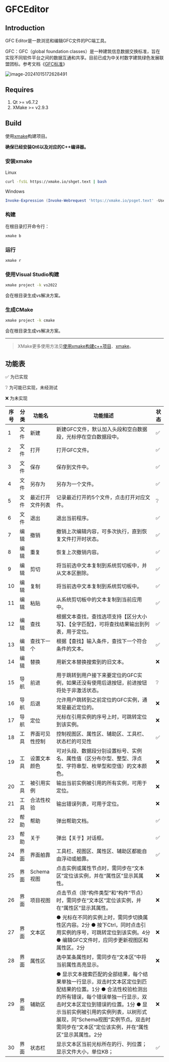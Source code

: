 # GFCEditor

## Introduction

GFC Editor是一款浏览和编辑GFC文件的PC端工具。

GFC：GFC（global foundation classes）是一种建筑信息数据交换标准，旨在实现不同软件平台之间的数据互通和共享。目前已成为中关村数字建筑绿色发展联盟团标。参考文档《[GFC标准](https://doc.weixin.qq.com/doc/w3_AMUAwwYRACQGbLZjcW1RMWS4yBE7h?scode=ALgASQcQABI4BAENkiAMUAwwYRACQ)》

![image-20241015172628491](https://cdn.jsdelivr.net/gh/Dionysen/BlogCDN@main/imgimage-20241015172628491.png)

## Requires

1. Qt >= v6.7.2
2. XMake >= v2.9.3

## Build

使用[xmake](https://xmake.io/#/zh-cn/)构建项目。

**确保已经安装Qt6以及对应的C++编译器。**

### 安装xmake

Linux

```bash
curl -fsSL https://xmake.io/shget.text | bash
```

Windows

```powershell
Invoke-Expression (Invoke-Webrequest 'https://xmake.io/psget.text' -UseBasicParsing).Content
```

### 构建

在根目录打开命令行：

```bash
xmake b
```

### 运行

```bash
xmake r
```

### 使用Visual Studio构建

```bash
xmake project -k vs2022
```

会在根目录生成vs解决方案。

### 生成CMake

```bash
xmake project -k cmake
```

会在根目录生成vs解决方案。

---

> XMake更多使用方法见[使用xmake构建c++项目](https://dionysen.github.io/2023/06/23/note/Programming/tools/xmake/)、[xmake](https://xmake.io/#/zh-cn/)。

## 功能表

✅ 为已实现

❔ 为可能已实现，未经测试

❌ 为未实现

| 序号 | 分类 | 功能名           | 功能描述                                                     | 状态 |
| ---- | ---- | ---------------- | ------------------------------------------------------------ | ---- |
| 1    | 文件 | 新建             | 新建GFC文件，默认加入头段和空白数据段，光标停在空白数据段中。 | ✅    |
| 2    | 文件 | 打开             | 打开GFC文件。                                                | ✅    |
| 3    | 文件 | 保存             | 保存到文件中。                                               | ✅    |
| 4    | 文件 | 另存为           | 另存为一个文件。                                             | ✅    |
| 5    | 文件 | 最近打开文件列表 | 记录最近打开的5个文件，点击打开对应文件。                    | ❔    |
| 6    | 文件 | 退出             | 退出当前程序。                                               | ✅    |
| 7    | 编辑 | 撤销             | 撤销上次编辑内容，可多次执行，直到恢复文件打开时状态。       | ✅    |
| 8    | 编辑 | 重复             | 恢复上次撤销内容。                                           | ✅    |
| 9    | 编辑 | 剪切             | 将当前选中文本复制到系统剪切板中，并从文本区删除。           | ✅    |
| 10   | 编辑 | 复制             | 将当前选中文本复制到系统剪切板中。                           | ✅    |
| 11   | 编辑 | 粘贴             | 从系统剪切板中的文本复制到当前应用中。                       | ✅    |
| 12   | 编辑 | 查找             | 根据文本查找，查找选项支持【区分大小写】、【全字匹配】，可将查找结果输出到列表，用于定位。 | ✅    |
| 13   | 编辑 | 查找下一个       | 根据【查找】输入条件，查找下一个符合条件的文本。             | ✅    |
| 14   | 编辑 | 替换             | 用新文本替换搜索到的旧文本。                                 | ❌    |
| 15   | 导航 | 前进             | 用于跳转到用户接下来要定位的GFC实例，‌如果还没有使用后退按钮，‌前进按钮将处于非激活状态。‌ | ❔    |
| 16   | 导航 | 后退             | 允许用户跳转到之前定位的GFC实例，‌通常是最近定位的。‌          | ❌    |
| 17   | 导航 | 定位             | 光标在引用实例的序号上时，可跳转定位到该实例。               | ❌    |
| 18   | 工具 | 界面可见性控制   | 控制视图区、属性区、辅助区、工具栏、状态栏的可见性           | ✅    |
| 19   | 工具 | 设置文本颜色     | 可对头段、数据段分别设置标号、实例名、属性值（区分布尔型、整型、浮点型、字符串型、枚举型和空值）的文本颜色。 | ❌    |
| 20   | 工具 | 被引用实例       | 输出当前实例被引用的所有实例，可用于定位。                   | ❌    |
| 21   | 工具 | 合法性校验       | 输出错误列表，可用于定位。                                   | ❌    |
| 22   | 帮助 | 帮助             | 弹出帮助文档。                                               | ✅    |
| 23   | 帮助 | 关于             | 弹出【关于】对话框。                                         | ✅    |
| 24   | 界面 | 界面舶靠         | 工具栏、视图区、属性区、辅助区都能自由浮动或舶靠。           | ✅    |
| 25   | 界面 | Schema视图       | 点击实例或属性节点时，需同步在“文本区”定位该实例，并在“属性区”显示其属性。 | ❌    |
| 26   | 界面 | 项目视图         | 点击节点（除“构件类型”和“构件”节点）时，需同步在“文本区”定位该实例，并在“属性区”显示其属性。 | ❌    |
| 27   | 界面 | 文本区           | ● 光标在不同的实例上时，需同步切换属性区内容。2分                ● 按下Ctrl，同时点击引用实例的序号，可跳转定位到该实例。4分                ● 编辑GFC文件时，应同步更新视图区和属性区。2分 | ❌    |
| 28   | 界面 | 属性区           | 选中某条属性时，需同步在“文本区”中将当前属性高亮显示。       | ❌    |
| 29   | 界面 | 辅助区           | ● 显示文本搜索匹配的全部结果，每个结果单独一行显示，双击时文本区定位到匹配结果的位置。1分                ● 合法性校验检测出的所有错误，每个错误单独一行显示，双击时文本区定位到错误的位置。1分                ● 显示当前实例被引用的实例列表，以树形式展现，同“Schema视图”实例节点。双击时需同步在“文本区”定位该实例，并在“属性区”显示其属性。2分 | ❌    |
| 30   | 界面 | 状态栏           | 显示文本区当前光标所在的行、列位置；显示文件大小，单位KB；   | ✅    |

